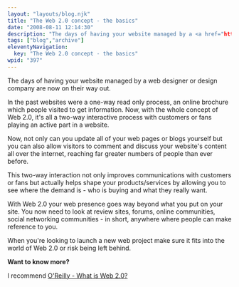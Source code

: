 ```yaml
---
layout: "layouts/blog.njk"
title: "The Web 2.0 concept - the basics"
date: "2008-08-11 12:14:30"
description: "The days of having your website managed by a <a href="http://www"
tags: ["blog","archive"]
eleventyNavigation:
  key: "The Web 2.0 concept - the basics"
wpid: "397"
---
```


The days of having your website managed by a web designer or design company are now on their way out.

In the past websites were a one-way read only process, an online brochure which people visited to get information. Now, with the whole concept of Web 2.0, it's all a two-way interactive process with customers or fans playing an active part in a website.

Now, not only can you update all of your web pages or blogs yourself but you can also allow visitors to comment and discuss your website's content all over the internet, reaching far greater numbers of people than ever before.

This two-way interaction not only improves communications with customers or fans but actually helps shape your products/services by allowing you to see where the demand is - who is buying and what they really want.

With Web 2.0 your web presence goes way beyond what you put on your site. You now need to look at review sites, forums, online communities, social networking communities - in short, anywhere where people can make reference to you.

When you're looking to launch a new web project make sure it fits into the world of Web 2.0 or risk being left behind.

<strong>Want to know more?</strong>

I recommend <a href="http://www.oreillynet.com/pub/a/oreilly/tim/news/2005/09/30/what-is-web-20.html" target="_blank">O'Reilly - What is Web 2.0?</a>
